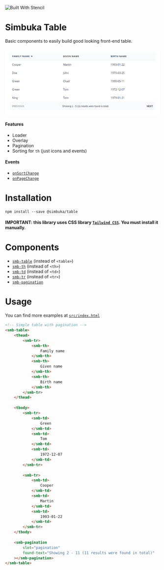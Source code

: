 ![Built With Stencil](https://img.shields.io/badge/-Built%20With%20Stencil-16161d.svg?logo=data%3Aimage%2Fsvg%2Bxml%3Bbase64%2CPD94bWwgdmVyc2lvbj0iMS4wIiBlbmNvZGluZz0idXRmLTgiPz4KPCEtLSBHZW5lcmF0b3I6IEFkb2JlIElsbHVzdHJhdG9yIDE5LjIuMSwgU1ZHIEV4cG9ydCBQbHVnLUluIC4gU1ZHIFZlcnNpb246IDYuMDAgQnVpbGQgMCkgIC0tPgo8c3ZnIHZlcnNpb249IjEuMSIgaWQ9IkxheWVyXzEiIHhtbG5zPSJodHRwOi8vd3d3LnczLm9yZy8yMDAwL3N2ZyIgeG1sbnM6eGxpbms9Imh0dHA6Ly93d3cudzMub3JnLzE5OTkveGxpbmsiIHg9IjBweCIgeT0iMHB4IgoJIHZpZXdCb3g9IjAgMCA1MTIgNTEyIiBzdHlsZT0iZW5hYmxlLWJhY2tncm91bmQ6bmV3IDAgMCA1MTIgNTEyOyIgeG1sOnNwYWNlPSJwcmVzZXJ2ZSI%2BCjxzdHlsZSB0eXBlPSJ0ZXh0L2NzcyI%2BCgkuc3Qwe2ZpbGw6I0ZGRkZGRjt9Cjwvc3R5bGU%2BCjxwYXRoIGNsYXNzPSJzdDAiIGQ9Ik00MjQuNywzNzMuOWMwLDM3LjYtNTUuMSw2OC42LTkyLjcsNjguNkgxODAuNGMtMzcuOSwwLTkyLjctMzAuNy05Mi43LTY4LjZ2LTMuNmgzMzYuOVYzNzMuOXoiLz4KPHBhdGggY2xhc3M9InN0MCIgZD0iTTQyNC43LDI5Mi4xSDE4MC40Yy0zNy42LDAtOTIuNy0zMS05Mi43LTY4LjZ2LTMuNkgzMzJjMzcuNiwwLDkyLjcsMzEsOTIuNyw2OC42VjI5Mi4xeiIvPgo8cGF0aCBjbGFzcz0ic3QwIiBkPSJNNDI0LjcsMTQxLjdIODcuN3YtMy42YzAtMzcuNiw1NC44LTY4LjYsOTIuNy02OC42SDMzMmMzNy45LDAsOTIuNywzMC43LDkyLjcsNjguNlYxNDEuN3oiLz4KPC9zdmc%2BCg%3D%3D&colorA=16161d&style=flat-square)

# Simbuka Table

Basic components to easily build good looking front-end table.

![alt text](smb-table-screenshot.png)

#### Features

-   Loader
-   Overlay
-   Pagination
-   Sorting for `th` (just icons and events)

#### Events

-   [`onSortChange`](src/components/th)
-   [`onPageChange`](src/components/table-pagination)

# Installation

```
npm install --save @simbuka/table
```
#### IMPORTANT: this library uses CSS library [`Tailwind CSS`](https://tailwindcss.com/docs/installation). You must install it manually.

# Components

-   [`smb-table`](src/components/table) (instead of `<table>`)
-   [`smb-th`](src/components/th) (instead of `<th>`)
-   [`smb-td`](src/components/td) (instead of `<td>`)
-   [`smb-tr`](src/components/tr) (instead of `<tr>`)
-   [`smb-pagination`](src/components/table-pagination)

# Usage

You can find more examples at [`src/index.html`](src/index.html)

```html
<!-- Simple table with pagination -->
<smb-table>
	<thead>
		<smb-tr>
			<smb-th>
				Family name
			</smb-th>
			<smb-th>
				Given name
			</smb-th>
			<smb-th>
				Birth name
			</smb-th>
		</smb-tr>
	</thead>

	<tbody>
		<smb-tr>
			<smb-td>
				Green
			</smb-td>
			<smb-td>
				Tom
			</smb-td>
			<smb-td>
				1972-12-07
			</smb-td>
		</smb-tr>

		<smb-tr>
			<smb-td>
				Cooper
			</smb-td>
			<smb-td>
				Martin
			</smb-td>
			<smb-td>
				1993-01-22
			</smb-td>
		</smb-tr>
	</tbody>

	<smb-pagination
		slot="pagination"
		found-text="Showing 2 - 11 (11 results were found in total)"
	></smb-pagination>
</smb-table>
```
